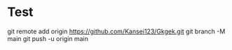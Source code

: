 # Test
git remote add origin https://github.com/Kansei123/Gkgek.git
git branch -M main
git push -u origin main
